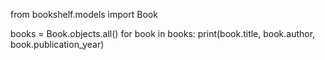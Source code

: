 from bookshelf.models import Book

books = Book.objects.all()
for book in books:
    print(book.title, book.author, book.publication_year)
